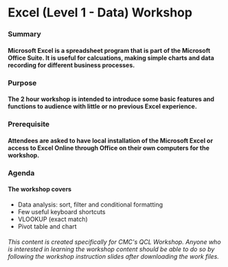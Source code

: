 # **Excel (Level 1 - Data) Workshop**

### Summary

#### Microsoft Excel is a spreadsheet program that is part of the Microsoft Office Suite.  It is useful for calcuations, making simple charts and data recording for different business processes.

### Purpose

#### The 2 hour workshop is intended to introduce some basic features and functions to audience with little or no previous Excel experience.

### Prerequisite

####  Attendees are asked to have local installation of the Microsoft Excel or access to Excel Online through Office on their own computers for the workshop.

### Agenda

#### The workshop covers
* Data analysis: sort, filter and conditional formatting
* Few useful keyboard shortcuts
* VLOOKUP (exact match)
* Pivot table and chart

###### This content is created specifically for CMC's QCL Workshop.  Anyone who is interested in learning the workshop content should be able to do so by following the workshop instruction slides after downloading the work files.   
